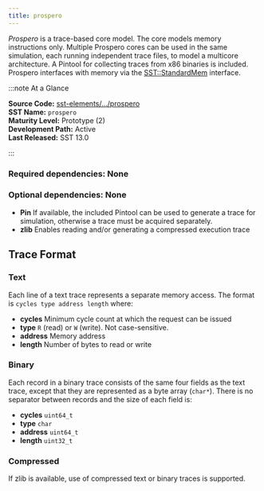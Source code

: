 ```yaml
---
title: prospero
---
```


*Prospero* is a trace-based core model. The core models memory instructions only. Multiple Prospero cores can be used in the same simulation, each running independent trace files, to model a multicore architecture. A Pintool for collecting traces from x86 binaries is included. Prospero interfaces with memory via the [SST::StandardMem](../../core/iface/StandardMem/class) interface.

:::note At a Glance

**Source Code:** [sst-elements/.../prospero](https://github.com/sstsimulator/sst-elements/tree/master/src/sst/elements/prospero) &nbsp;  
**SST Name:** `prospero` &nbsp;  
**Maturity Level:** Prototype (2) &nbsp;  
**Development Path:** Active &nbsp;   
**Last Released:** SST 13.0

:::

### Required dependencies: None

### Optional dependencies: None
* **Pin** If available, the included Pintool can be used to generate a trace for simulation, otherwise a trace must be acquired separately.
* **zlib** Enables reading and/or generating a compressed execution trace

## Trace Format

### Text
Each line of a text trace represents a separate memory access. The format is `cycles type address length` where:
* **cycles** Minimum cycle count at which the request can be issued
* **type** `R` (read) or `W` (write). Not case-sensitive.
* **address** Memory address
* **length** Number of bytes to read or write

### Binary
Each record in a binary trace consists of the same four fields as the text trace, except that they are represented as a byte array (`char*`). There is no separator between records and the size of each field is:
* **cycles** `uint64_t`
* **type** `char`
* **address** `uint64_t`
* **length** `uint32_t`

### Compressed
If zlib is available, use of compressed text or binary traces is supported.
